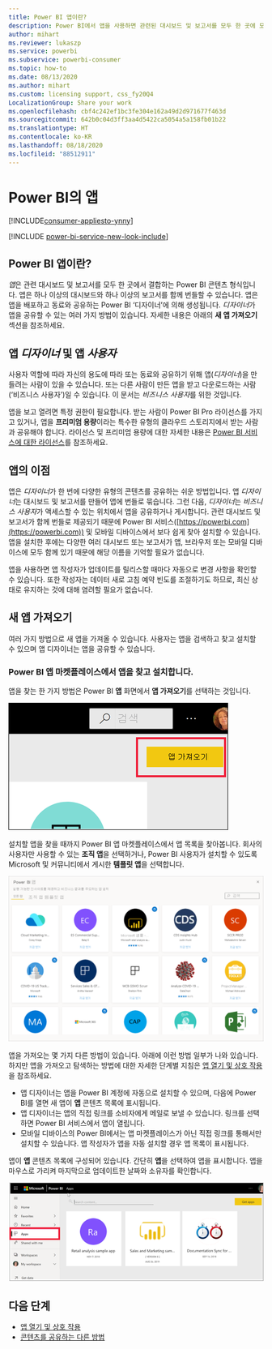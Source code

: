 ```yaml
---
title: Power BI 앱이란?
description: Power BI에서 앱을 사용하면 관련된 대시보드 및 보고서를 모두 한 곳에 모을 수 있습니다.
author: mihart
ms.reviewer: lukaszp
ms.service: powerbi
ms.subservice: powerbi-consumer
ms.topic: how-to
ms.date: 08/13/2020
ms.author: mihart
ms.custom: licensing support, css_fy20Q4
LocalizationGroup: Share your work
ms.openlocfilehash: cbf4c242ef1bc3fe304e162a49d2d971677f463d
ms.sourcegitcommit: 642b0c04d3ff3aa4d5422ca5054a5a158fb01b22
ms.translationtype: HT
ms.contentlocale: ko-KR
ms.lasthandoff: 08/18/2020
ms.locfileid: "88512911"
---
```

# <a name="apps-in-power-bi"></a>Power BI의 앱

[!INCLUDE[consumer-appliesto-ynny](../includes/consumer-appliesto-ynny.md)]

[!INCLUDE [power-bi-service-new-look-include](../includes/power-bi-service-new-look-include.md)]

## <a name="what-is-a-power-bi-app"></a>Power BI 앱이란?
*앱*은 관련 대시보드 및 보고서를 모두 한 곳에서 결합하는 Power BI 콘텐츠 형식입니다. 앱은 하나 이상의 대시보드와 하나 이상의 보고서를 함께 번들할 수 있습니다. 앱은 앱을 배포하고 동료와 공유하는 Power BI ‘디자이너’에 의해 생성됩니다. *디자이너*가 앱을 공유할 수 있는 여러 가지 방법이 있습니다. 자세한 내용은 아래의 **새 앱 가져오기** 섹션을 참조하세요. 


## <a name="app-designers-and-app-users"></a>앱 *디자이너* 및 앱 *사용자*
사용자 역할에 따라 자신의 용도에 따라 또는 동료와 공유하기 위해 앱(*디자이너*)을 만들려는 사람이 있을 수 있습니다. 또는 다른 사람이 만든 앱을 받고 다운로드하는 사람(‘비즈니스 사용자’)일 수 있습니다. 이 문서는 *비즈니스 사용자*를 위한 것입니다.

앱을 보고 열려면 특정 권한이 필요합니다. 받는 사람이 Power BI Pro 라이선스를 가지고 있거나, 앱을 **프리미엄 용량**이라는 특수한 유형의 클라우드 스토리지에서 받는 사람과 공유해야 합니다. 라이선스 및 프리미엄 용량에 대한 자세한 내용은 [Power BI 서비스에 대한 라이선스](end-user-license.md)를 참조하세요.

## <a name="advantages-of-apps"></a>앱의 이점
앱은 *디자이너*가 한 번에 다양한 유형의 콘텐츠를 공유하는 쉬운 방법입니다. 앱 *디자이너*는 대시보드 및 보고서를 만들어 앱에 번들로 묶습니다. 그런 다음, *디자이너*는 *비즈니스 사용자*가 액세스할 수 있는 위치에서 앱을 공유하거나 게시합니다. 관련 대시보드 및 보고서가 함께 번들로 제공되기 때문에 Power BI 서비스([https://powerbi.com](https://powerbi.com)) 및 모바일 디바이스에서 보다 쉽게 찾아 설치할 수 있습니다. 앱을 설치한 후에는 다양한 여러 대시보드 또는 보고서가 앱, 브라우저 또는 모바일 디바이스에 모두 함께 있기 때문에 해당 이름을 기억할 필요가 없습니다.

앱을 사용하면 앱 작성자가 업데이트를 릴리스할 때마다 자동으로 변경 사항을 확인할 수 있습니다. 또한 작성자는 데이터 새로 고침 예약 빈도를 조절하기도 하므로, 최신 상태로 유지하는 것에 대해 염려할 필요가 없습니다. 

<!-- add conceptual art -->
## <a name="get-a-new-app"></a>새 앱 가져오기
여러 가지 방법으로 새 앱을 가져올 수 있습니다. 사용자는 앱을 검색하고 찾고 설치할 수 있으며 앱 디자이너는 앱을 공유할 수 있습니다. 

### <a name="find-and-install-apps-from-the-power-bi-apps-marketplace"></a>Power BI 앱 마켓플레이스에서 앱을 찾고 설치합니다.
앱을 찾는 한 가지 방법은 Power BI **앱** 화면에서 **앱 가져오기**를 선택하는 것입니다. 

![앱 가져오기 아이콘을 보여 주는 앱 화면의 스크린샷](./media/end-user-apps/power-bi-get-apps-icon.png)

설치할 앱을 찾을 때까지 Power BI 앱 마켓플레이스에서 앱 목록을 찾아봅니다. 회사의 사용자만 사용할 수 있는 **조직 앱**을 선택하거나, Power BI 사용자가 설치할 수 있도록 Microsoft 및 커뮤니티에서 게시한 **템플릿 앱**을 선택합니다. 

![Power BI 앱 마켓플레이스](./media/end-user-apps/power-bi-app-marketplace.png)

앱을 가져오는 몇 가지 다른 방법이 있습니다. 아래에 이런 방법 일부가 나와 있습니다. 하지만 앱을 가져오고 탐색하는 방법에 대한 자세한 단계별 지침은 [앱 열기 및 상호 작용](end-user-app-view.md)을 참조하세요.

* 앱 디자이너는 앱을 Power BI 계정에 자동으로 설치할 수 있으며, 다음에 Power BI를 열면 새 앱이 **앱** 콘텐츠 목록에 표시됩니다. 
* 앱 디자이너는 앱의 직접 링크를 소비자에게 메일로 보낼 수 있습니다. 링크를 선택하면 Power BI 서비스에서 앱이 열립니다.
* 모바일 디바이스의 Power BI에서는 앱 마켓플레이스가 아닌 직접 링크를 통해서만 설치할 수 있습니다. 앱 작성자가 앱을 자동 설치할 경우 앱 목록이 표시됩니다. 


앱이 **앱** 콘텐츠 목록에 구성되어 있습니다. 간단히 **앱**을 선택하여 앱을 표시합니다. 앱을 마우스로 가리켜 마지막으로 업데이트한 날짜와 소유자를 확인합니다. 

![Power BI의 앱](./media/end-user-apps/power-bi-apps-red.png)


## <a name="next-steps"></a>다음 단계
* [앱 열기 및 상호 작용](end-user-app-view.md)
* [콘텐츠를 공유하는 다른 방법](end-user-shared-with-me.md)

